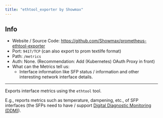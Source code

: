 ```yaml
---
title: "ethtool_exporter by Showmax"
---
```


## Info

* Website / Source Code: https://github.com/Showmax/prometheus-ethtool-exporter
* Port: `9417/TCP` (can also export to prom textilfe format)
* Path: `/metrics`
* Auth: None. (Recommendation: Add (Kubernetes) OAuth Proxy in front)
* What can the Metrics tell us:
    * Interface information like SFP status / information and other interesting network interface details.

***

Exports interface metrics using the `ethtool` tool.

E.g., reports metrics such as temperature, dampening, etc., of SFP interfaces (the SFPs need to have / support [Digital Diagnostic Monitoring (DDM)](https://en.wikipedia.org/wiki/Small_form-factor_pluggable_transceiver#Digital_diagnostics_monitoring)).
